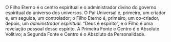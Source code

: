 ﻿O Filho Eterno é o centro espiritual e o administrador divino do governo espiritual do universo dos universos. O Pai Universal é, primeiro, um criador e, em seguida, um controlador; o Filho Eterno é, primeiro, um co-criador, depois, um <I>administrador espiritual</I>. “Deus é espírito”, e o Filho é uma revelação pessoal desse espírito. A Primeira Fonte e Centro é o Absoluto Volitivo; a Segunda Fonte e Centro é o Absoluto da Personalidade.